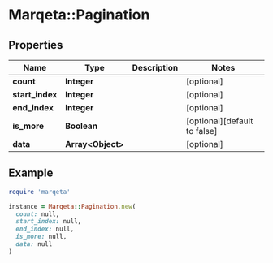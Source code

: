 # Marqeta::Pagination

## Properties

| Name | Type | Description | Notes |
| ---- | ---- | ----------- | ----- |
| **count** | **Integer** |  | [optional] |
| **start_index** | **Integer** |  | [optional] |
| **end_index** | **Integer** |  | [optional] |
| **is_more** | **Boolean** |  | [optional][default to false] |
| **data** | **Array&lt;Object&gt;** |  | [optional] |

## Example

```ruby
require 'marqeta'

instance = Marqeta::Pagination.new(
  count: null,
  start_index: null,
  end_index: null,
  is_more: null,
  data: null
)
```

